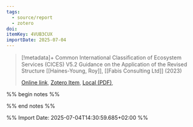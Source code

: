 ```yaml
---
tags:
  - source/report
  - zotero
doi: 
itemKey: 4VUB3CUX
importDate: 2025-07-04
---
```

>[!metadata]+
> Common International Classiﬁcation of Ecosystem Services (CICES) V5.2 Guidance on the Application of the Revised Structure
> [[Haines-Young, Roy]], 
> [[Fabis Consulting Ltd]] (2023)
> 
> [Online link](https://cices.eu/), [Zotero Item](zotero://select/library/items/4VUB3CUX), [Local (PDF)](file://C:/Users/aburg/Documents/references/zotero/storage/PAJRJUMN/Haines-Young_CommonInterna+onal.pdf), 

%% begin notes %%

%% end notes %%

%% Import Date: 2025-07-04T14:30:59.685+02:00 %%
